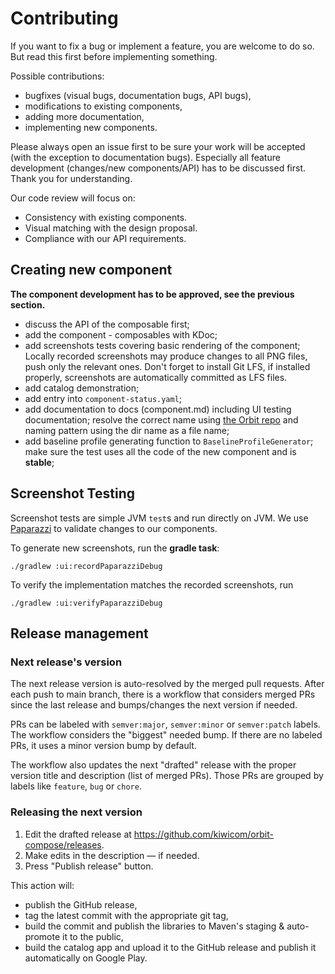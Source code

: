 # Contributing

If you want to fix a bug or implement a feature, you are welcome to do so. But read this first before implementing something.

Possible contributions:

- bugfixes (visual bugs, documentation bugs, API bugs),
- modifications to existing components,
- adding more documentation,
- implementing new components.

Please always open an issue first to be sure your work will be accepted (with the exception to documentation bugs). Especially all feature development (changes/new components/API) has to be discussed first. Thank you for understanding.

Our code review will focus on:

- Consistency with existing components.
- Visual matching with the design proposal.
- Compliance with our API requirements.

## Creating new component

**The component development has to be approved, see the previous section.**

- discuss the API of the composable first;
- add the component - composables with KDoc;
- add screenshots tests covering basic rendering of the component; Locally recorded screenshots may produce changes to all PNG files, push only the relevant ones. Don't forget to install Git LFS, if installed properly, screenshots are automatically committed as LFS files.
- add catalog demonstration;
- add entry into `component-status.yaml`;
- add documentation to docs (component.md) including UI testing documentation; resolve the correct name using [the Orbit repo](https://github.com/kiwicom/orbit/tree/master/docs/src/documentation) and naming pattern using the dir name as a file name;
- add baseline profile generating function to `BaselineProfileGenerator`; make sure the test uses all the code of the new component and is **stable**;

## Screenshot Testing

Screenshot tests are simple JVM  `test`s and run directly on JVM. We
use [Paparazzi](https://github.com/cashapp/paparazzi) to validate changes to our components.

To generate new screenshots, run the **gradle task**:

`./gradlew :ui:recordPaparazziDebug`

To verify the implementation matches the recorded screenshots, run

`./gradlew :ui:verifyPaparazziDebug`

## Release management

### Next release's version

The next release version is auto-resolved by the merged pull requests. After each push to main branch, there is a workflow that considers merged PRs since the last release and bumps/changes the next version if needed.

PRs can be labeled with `semver:major`, `semver:minor` or `semver:patch` labels. The workflow considers the "biggest" needed bump. If there are no labeled PRs, it uses a minor version bump by default.

The workflow also updates the next "drafted" release with the proper version title and description (list of merged PRs). Those PRs are grouped by labels like `feature`, `bug` or `chore`.

### Releasing the next version

1. Edit the drafted release at https://github.com/kiwicom/orbit-compose/releases.
2. Make edits in the description — if needed.
3. Press "Publish release" button.

This action will:
- publish the GitHub release,
- tag the latest commit with the appropriate git tag,
- build the commit and publish the libraries to Maven's staging & auto-promote it to the public,
- build the catalog app and upload it to the GitHub release and publish it automatically on Google Play.
